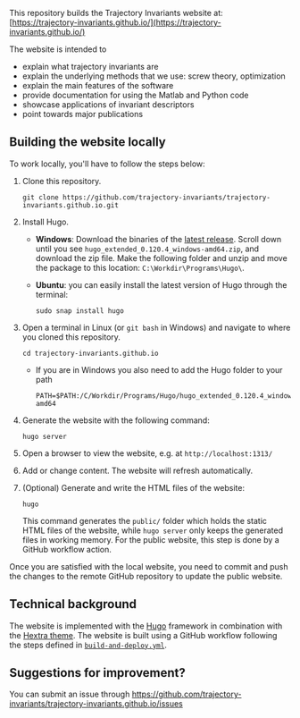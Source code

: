 This repository builds the Trajectory Invariants website at: [https://trajectory-invariants.github.io/](https://trajectory-invariants.github.io/)

The website is intended to 
- explain what trajectory invariants are
- explain the underlying methods that we use: screw theory, optimization
- explain the main features of the software
- provide documentation for using the Matlab and Python code
- showcase applications of invariant descriptors
- point towards major publications

## Building the website locally

To work locally, you'll have to follow the steps below:

1. Clone this repository.

   ```shell
   git clone https://github.com/trajectory-invariants/trajectory-invariants.github.io.git
   ```

1. Install Hugo. 

   - **Windows**: Download the binaries of the [latest release](https://github.com/gohugoio/hugo/releases/tag/v0.120.4). Scroll down until you see `hugo_extended_0.120.4_windows-amd64.zip`, and download the zip file. Make the following folder and unzip and move the package to this location: `C:\Workdir\Programs\Hugo\`. 

   - **Ubuntu**: you can easily install the latest version of Hugo through the terminal:

      ```shell
      sudo snap install hugo
      ```

1. Open a terminal in Linux (or `git bash` in Windows) and navigate to where you cloned this repository. 

   ```shell
   cd trajectory-invariants.github.io
   ```

      - If you are in Windows you also need to add the Hugo folder to your path

         ```shell
         PATH=$PATH:/C/Workdir/Programs/Hugo/hugo_extended_0.120.4_windows-amd64
         ```

1. Generate the website with the following command:

   ```shell
   hugo server
   ```

1. Open a browser to view the website, e.g. at `http://localhost:1313/`
1. Add or change content. The website will refresh automatically.
1. (Optional) Generate and write the HTML files of the website:

   ```shell
   hugo
   ```

   This command generates the `public/` folder which holds the static HTML files of the website, while `hugo server` only keeps the generated files in working memory. For the public website, this step is done by a GitHub workflow action.

Once you are satisfied with the local website, you need to commit and push the changes to the remote GitHub repository to update the public website.

## Technical background

The website is implemented with the [Hugo](https://gohugo.io) framework in combination with the [Hextra theme](https://github.com/imfing/hextra). The website is built using a GitHub workflow following the steps defined in [`build-and-deploy.yml`](.github/build-and-deploy.yml).

## Suggestions for improvement?

You can submit an issue through https://github.com/trajectory-invariants/trajectory-invariants.github.io/issues
